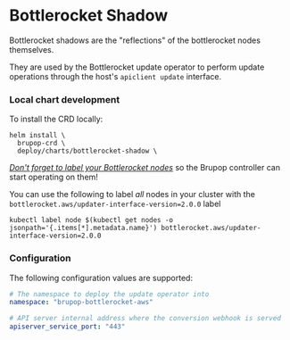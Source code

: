 # Bottlerocket Shadow

Bottlerocket shadows are the "reflections" of the bottlerocket nodes themselves.

They are used by the Bottlerocket update operator to perform update operations through the
host's `apiclient update` interface.

### Local chart development

To install the CRD locally:
```
helm install \
  brupop-crd \
  deploy/charts/bottlerocket-shadow \
```

[_Don't forget to label your Bottlerocket nodes_](https://github.com/bottlerocket-os/bottlerocket-update-operator#label-nodes)
so the Brupop controller can start operating on them!

You can use the following to label _all_ nodes in your cluster
with the `bottlerocket.aws/updater-interface-version=2.0.0` label

```
kubectl label node $(kubectl get nodes -o jsonpath='{.items[*].metadata.name}') bottlerocket.aws/updater-interface-version=2.0.0
```

### Configuration

The following configuration values are supported:

```yaml
# The namespace to deploy the update operator into
namespace: "brupop-bottlerocket-aws"

# API server internal address where the conversion webhook is served
apiserver_service_port: "443"
```
